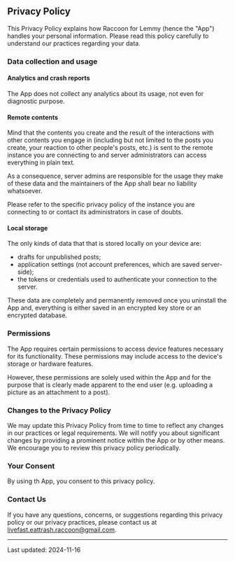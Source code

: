 ## Privacy Policy

This Privacy Policy explains how Raccoon for Lemmy (hence the "App") handles your personal
information. Please read this policy carefully to understand our practices regarding your data.

### Data collection and usage

#### Analytics and crash reports

The App does not collect any analytics about its usage, not even for diagnostic purpose.

#### Remote contents

Mind that the contents you create and the result of the interactions with other contents you engage
in (including but not limited to the posts you create, your reaction to other people's posts, etc.)
is sent to the remote instance you are connecting to and server administrators can access everything
in plain text.

As a consequence, server admins are responsible for the usage they make of these data and the
maintainers of the App shall bear no liability whatsoever.

Please refer to the specific privacy policy of the instance you are connecting to or contact its
administrators in case of doubts.

#### Local storage

The only kinds of data that that is stored locally on your device are:

- drafts for unpublished posts;
- application settings (not account preferences, which are saved server-side);
- the tokens or credentials used to authenticate your connection to the server.

These data are completely and permanently removed once you uninstall the App and, everything is
either saved in an encrypted key store or an encrypted database.

### Permissions

The App requires certain permissions to access device features necessary for its functionality.
These permissions may include access to the device's storage or hardware features.

However, these permissions are solely used within the App and for the purpose that is clearly made
apparent to the end user (e.g. uploading a picture as an attachment to a post).

### Changes to the Privacy Policy

We may update this Privacy Policy from time to time to reflect any changes in our practices or legal
requirements. We will notify you about significant changes by providing a prominent notice within
the App or by other means. We encourage you to review this privacy policy periodically.

### Your Consent

By using th App, you consent to this privacy policy.

### Contact Us

If you have any questions, concerns, or suggestions regarding this privacy policy or our privacy
practices, please contact us at livefast.eattrash.raccoon@gmail.com.

--- 

Last updated: 2024-11-16

